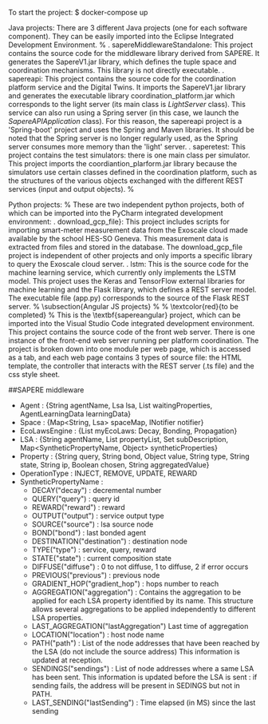 To start the project:
$ docker-compose up


Java projects:
There are 3 different Java projects (one for each software component). They can be easily imported into the Eclipse Integrated Development Environment.
%
 . sapereMiddlewareStandalone: This project contains the source code for the middleware library derived from SAPERE. It generates the SapereV1.jar library, which defines the tuple space and coordination mechanisms. This library is not directly executable.
 . sapereapi: This project contains the source code for the coordination platform service and the Digital Twins. It imports the SapereV1.jar library and generates the executable library coordination_platform.jar which corresponds to the light server (its main class is $LightServer$ class). This service can also run using a Spring server (in this case, we launch the $SapereAPIApplication$ class). For this reason, the sapereapi project is a 'Spring-boot' project and uses the Spring and Maven libraries. It should be noted that the Spring server is no longer regularly used, as the Spring server consumes more memory than the 'light' server.
 . saperetest: This project contains the test simulators: there is one main class per simulator. This project imports the coordiantion_plarform.jar library because the simulators use certain classes defined in the coordination platform, such as the structures of the various objects exchanged with the different REST services (input and output objects).
%


Python projects:
%
These are two independent python projects, both of which can be imported into the PyCharm integrated development environment:
 . download_gcp_file}: This project includes scripts for importing smart-meter measurement data from the Exoscale cloud made available by the school HES-SO Geneva. This measurement data is extracted from files and stored in the database. The download_gcp_file project is independent of other projects and only imports a specific library to query the Exoscale cloud server.
 . lstm: This is the source code for the machine learning service, which currently only implements the LSTM model. This project uses the Keras and TensorFlow external libraries for machine learning and the Flask library, which defines a REST server model. The executable file (app.py) corresponds to the source of the Flask REST server.
%
\subsection{Angular JS projects}
%
% \textcolor{red}{to be completed}
%
This is the \textbf{sapereangular} project, which can be imported into the Visual Studio Code integrated development environment. This project contains the source code of the front web server. There is one instance of the front-end web server running per platform coordination. The project is broken down into one module per web page, which is accessed as a tab, and each web page contains 3 types of source file: the HTML template, the controller that interacts with the REST server (.ts file) and the css style sheet.



##SAPERE middleware

*	Agent : {String agentName, Lsa lsa, List<Property> waitingProperties, AgentLearningData learningData}
*	Space : {Map<String, Lsa> spaceMap, INotifier notifier}
*	EcoLawsEngine : {List<IEcoLaw> myEcoLaws: Decay, Bonding, Propagation}
*	LSA : {String agentName, List<Property> propertyList, Set<String> subDescription, Map<SyntheticPropertyName, Object> syntheticProperties}
*	Property : {String query, String bond, Object value, String type, String state, String ip, Boolean chosen, String aggregatedValue}
*	OperationType : INJECT, REMOVE, UPDATE, REWARD
*	SyntheticPropertyName : 
	*	DECAY("decay") : decremental number
	*	QUERY("query") : query id
	*	REWARD("reward") : reward
	*	OUTPUT("output") : service output type
	*	SOURCE("source") : lsa source node
	*	BOND("bond") : last bonded agent
	*	DESTINATION("destination") : destination node
	*	TYPE("type") : service, query, reward
	*	STATE("state") : current composition state
	*	DIFFUSE("diffuse") : 0 to not diffuse, 1 to diffuse, 2 if error occurs
	*	PREVIOUS("previous") : previous node
	*	GRADIENT_HOP("gradient_hop") : hops number to reach
	*	AGGREGATION("aggregation") : Contains the aggregation to be applied for each LSA property identified by its name. This structure allows several aggregations to be applied independently to different LSA properties.
	*	LAST_AGGREGATION("lastAggregation") Last time of aggregation
	*	LOCATION("location") : host node name
	*	PATH("path") : List of the node addresses that have been reached by the LSA (do not include the source address) This information is updated at reception.
	*	SENDINGS("sendings") : List of node addresses where a same LSA has been sent. This information is updated before the LSA is sent : if sending fails, the address will be present in SEDINGS but not in PATH.
	* 	LAST_SENDING("lastSending") : Time elapsed (in MS) since the last sending

